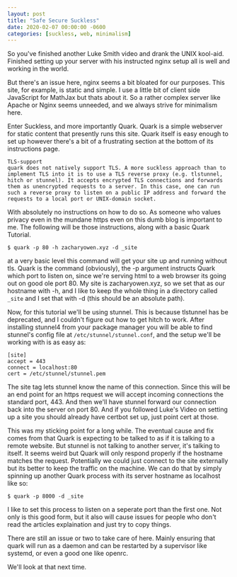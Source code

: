 ```yaml
---
layout: post
title: "Safe Secure Suckless"
date: 2020-02-07 00:00:00 -0600
categories: [suckless, web, minimalism]
---
```

So you've finished another Luke Smith video and drank the UNIX kool-aid. 
Finished setting up your server with his instructed nginx setup all is well and working in the world.

But there's an issue here, nginx seems a bit bloated for our purposes. This site, 
for example, is static and simple. I use a little bit of client side JavaScript 
for MathJax but thats about it. So a rather complex server like Apache or Nginx 
seems unneeded, and we always strive for minimalism here.

Enter Suckless, and more importantly Quark. Quark is a simple webserver for static content 
that presently runs this site. Quark itself is easy enough to set up however there's a bit 
of a frustrating section at the bottom of its instructions page.

```
TLS-support
quark does not natively support TLS. A more suckless approach than to implement TLS into it is to use a TLS reverse proxy (e.g. tlstunnel, hitch or stunnel). It accepts encrypted TLS connections and forwards them as unencrypted requests to a server. In this case, one can run such a reverse proxy to listen on a public IP address and forward the requests to a local port or UNIX-domain socket.
```

With absolutely no instructions on how to do so. As someone who values privacy even in the mundane https even on this dumb blog is important to me.
The following will be those instructions, along with a basic Quark Tutorial.

```
$ quark -p 80 -h zacharyowen.xyz -d _site
```

at a very basic level this command will get your site up and running without tls. Quark is the 
command (obviously), the -p argument instructs Quark which port to listen on, since we're serving html
to a web browser its going out on good ole port 80. My site is zacharyowen.xyz, so we set that as our 
hostname with -h, and I like to keep the whole thing in a directory called ``_site`` and I set that 
with -d (this should be an absolute path).

Now, for this tutorial we'll be using stunnel. This is because tlstunnel has be deprecated, and 
I couldn't figure out how to get hitch to work. After installing stunnel4 from your package manager
you will be able to find stunnel's config file at `/etc/stunnel/stunnel.conf`, and the setup we'll
 be working with is as easy as:
```
[site]
accept = 443
connect = localhost:80
cert = /etc/stunnel/stunnel.pem

```
The site tag lets stunnel know the name of this connection. Since this will be an end point for an https request we will accept incoming connections the standard port, 443. And then we'll have stunnel forward our connection back into the server on port 80. And if you followed Luke's Video on setting up a site
you should already have certbot set up, just point cert at those.

This was my sticking point for a long while. The eventual cause and fix comes from that Quark is 
expecting to be talked to as if it is talking to a remote website. But stunnel is not talking to 
another server, it's talking to itself. It seems weird but Quark will only respond properly if the hostname matches the request. Potentially we could just connect to the site externally but its better to keep the traffic on the machine. We can do that by simply spinning up another Quark process with its server hostname as localhost like so:

```
$ quark -p 8000 -d _site
```

I like to set this process to listen on a seperate port than the first one. Not only is this good form, but it also will cause issues for people who don't read the articles explaination and just try to copy things.

There are still an issue or two to take care of here. Mainly ensuring that quark will run as a daemon and can be restarted by a supervisor like systemd, or even a good one like openrc.

We'll look at that next time.

